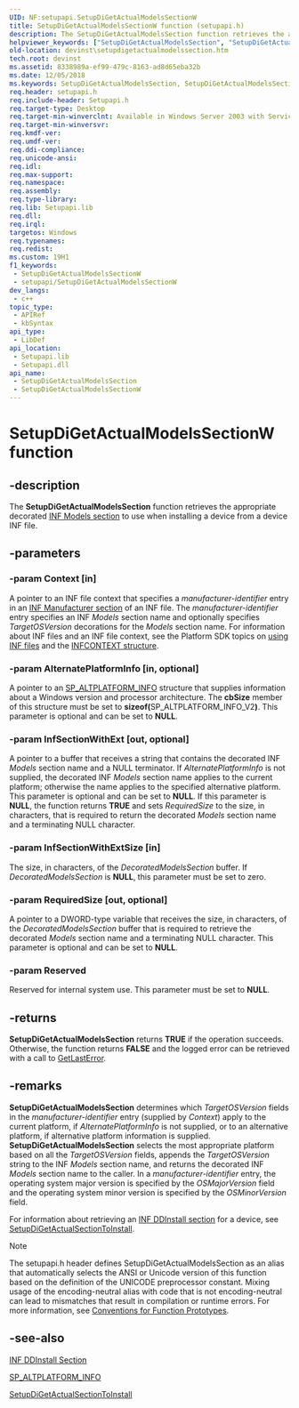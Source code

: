 ```yaml
---
UID: NF:setupapi.SetupDiGetActualModelsSectionW
title: SetupDiGetActualModelsSectionW function (setupapi.h)
description: The SetupDiGetActualModelsSection function retrieves the appropriate decorated INF Models section to use when installing a device from a device INF file. (Unicode)
helpviewer_keywords: ["SetupDiGetActualModelsSection", "SetupDiGetActualModelsSection function [Device and Driver Installation]", "SetupDiGetActualModelsSectionW", "devinst.setupdigetactualmodelssection", "di-rtns_d008a45e-8dbe-4d59-ac12-be4ac28eebcb.xml", "setupapi/SetupDiGetActualModelsSection"]
old-location: devinst\setupdigetactualmodelssection.htm
tech.root: devinst
ms.assetid: 8338989a-ef99-479c-8163-ad8d65eba32b
ms.date: 12/05/2018
ms.keywords: SetupDiGetActualModelsSection, SetupDiGetActualModelsSection function [Device and Driver Installation], SetupDiGetActualModelsSectionA, SetupDiGetActualModelsSectionW, devinst.setupdigetactualmodelssection, di-rtns_d008a45e-8dbe-4d59-ac12-be4ac28eebcb.xml, setupapi/SetupDiGetActualModelsSection
req.header: setupapi.h
req.include-header: Setupapi.h
req.target-type: Desktop
req.target-min-winverclnt: Available in Windows Server 2003 with Service Pack 1 (SP1) and later versions of Windows.
req.target-min-winversvr: 
req.kmdf-ver: 
req.umdf-ver: 
req.ddi-compliance: 
req.unicode-ansi: 
req.idl: 
req.max-support: 
req.namespace: 
req.assembly: 
req.type-library: 
req.lib: Setupapi.lib
req.dll: 
req.irql: 
targetos: Windows
req.typenames: 
req.redist: 
ms.custom: 19H1
f1_keywords:
 - SetupDiGetActualModelsSectionW
 - setupapi/SetupDiGetActualModelsSectionW
dev_langs:
 - c++
topic_type:
 - APIRef
 - kbSyntax
api_type:
 - LibDef
api_location:
 - Setupapi.lib
 - Setupapi.dll
api_name:
 - SetupDiGetActualModelsSection
 - SetupDiGetActualModelsSectionW
---
```


# SetupDiGetActualModelsSectionW function


## -description

The <b>SetupDiGetActualModelsSection</b> function retrieves the appropriate decorated <a href="/windows-hardware/drivers/install/inf-models-section">INF Models section</a> to use when installing a device from a device INF file.

## -parameters

### -param Context [in]

A pointer to an INF file context that specifies a <i>manufacturer-identifier</i> entry in an <a href="/windows-hardware/drivers/install/inf-manufacturer-section">INF Manufacturer section</a> of an INF file. The <i>manufacturer-identifier</i> entry specifies an INF <i>Models</i> section name and optionally specifies <i>TargetOSVersion</i> decorations for the <i>Models</i> section name. For information about INF files and an INF file context, see the Platform SDK topics on <a href="/windows/win32/setupapi/using-inf-files">using INF files</a> and the <a href="/windows/win32/api/setupapi/ns-setupapi-infcontext">INFCONTEXT structure</a>.

### -param AlternatePlatformInfo [in, optional]

A pointer to an <a href="/windows/win32/api/setupapi/ns-setupapi-sp_altplatform_info_v2">SP_ALTPLATFORM_INFO</a> structure that supplies information about a Windows version and processor architecture. The <b>cbSize</b> member of this structure must be set to <b>sizeof(</b>SP_ALTPLATFORM_INFO_V2<b>)</b>. This parameter is optional and can be set to <b>NULL</b>.

### -param InfSectionWithExt [out, optional]

A pointer to a buffer that receives a string that contains the decorated INF <i>Models</i> section name and a NULL terminator. If <i>AlternatePlatformInfo</i> is not supplied, the decorated INF <i>Models</i> section name applies to the current platform; otherwise the name applies to the specified alternative platform. This parameter is optional and can be set to <b>NULL</b>. If this parameter is <b>NULL</b>, the function returns <b>TRUE</b> and sets <i>RequiredSize</i> to the size, in characters, that is required to return the decorated <i>Models</i> section name and a terminating NULL character.

### -param InfSectionWithExtSize [in]

 The size, in characters, of the <i>DecoratedModelsSection </i> buffer. If <i>DecoratedModelsSection</i> is <b>NULL</b>, this parameter must be set to zero.

### -param RequiredSize [out, optional]

A pointer to a DWORD-type variable that receives the size, in characters, of the <i>DecoratedModelsSection</i> buffer that is required to retrieve the decorated <i>Models</i> section name and a terminating NULL character. This parameter is optional and can be set to <b>NULL</b>.

### -param Reserved

Reserved for internal system use. This parameter must be set to <b>NULL</b>.

## -returns

<b>SetupDiGetActualModelsSection</b> returns <b>TRUE</b> if the operation succeeds. Otherwise, the function returns <b>FALSE</b> and the logged error can be retrieved with a call to <a href="/windows/win32/api/errhandlingapi/nf-errhandlingapi-getlasterror">GetLastError</a>.

## -remarks

<b>SetupDiGetActualModelsSection</b> determines which <i>TargetOSVersion</i> fields in the <i>manufacturer-identifier</i> entry (supplied by <i>Context</i>) apply to the current platform, if <i>AlternatePlatformInfo</i> is not supplied, or to an alternative platform, if alternative platform information is supplied. <b>SetupDiGetActualModelsSection</b> selects the most appropriate platform based on all the <i>TargetOSVersion</i> fields, appends the <i>TargetOSVersion</i> string to the INF <i>Models</i> section name, and returns the decorated INF <i>Models</i> section name to the caller. In a <i>manufacturer-identifier</i> entry, the operating system major version is specified by the <i>OSMajorVersion</i> field and the operating system minor version is specified by the <i>OSMinorVersion</i> field.

For information about retrieving an <a href="/windows-hardware/drivers/install/inf-ddinstall-section">INF DDInstall section</a> for a device, see <a href="/windows/desktop/api/setupapi/nf-setupapi-setupdigetactualsectiontoinstalla">SetupDiGetActualSectionToInstall</a>.





> [!NOTE]
> The setupapi.h header defines SetupDiGetActualModelsSection as an alias that automatically selects the ANSI or Unicode version of this function based on the definition of the UNICODE preprocessor constant. Mixing usage of the encoding-neutral alias with code that is not encoding-neutral can lead to mismatches that result in compilation or runtime errors. For more information, see [Conventions for Function Prototypes](/windows/win32/intl/conventions-for-function-prototypes).

## -see-also

<a href="/windows-hardware/drivers/install/inf-ddinstall-section">INF DDInstall Section</a>



<a href="/windows/win32/api/setupapi/ns-setupapi-sp_altplatform_info_v2">SP_ALTPLATFORM_INFO</a>



<a href="/windows/desktop/api/setupapi/nf-setupapi-setupdigetactualsectiontoinstalla">SetupDiGetActualSectionToInstall</a>
